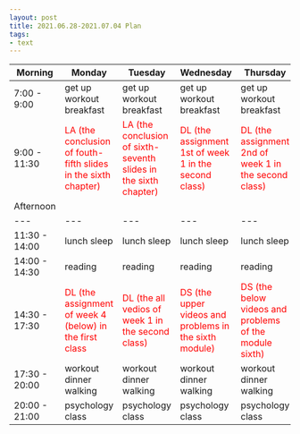 ```yaml
---
layout: post
title: 2021.06.28-2021.07.04 Plan
tags:
- text
---   
```


| Morning | Monday | Tuesday | Wednesday | Thursday | Friday | Saturday | Sunday |
|---|---|---|---|---|---|---|---|
| 7:00 - 9:00  | get up workout breakfast | get up workout breakfast | get up workout breakfast | get up workout breakfast | get up workout breakfast | get up workout breakfast | get up workout breakfast |
| 9:00 - 11:30 | <font color=red > LA (the conclusion of fouth-fifth slides in the sixth chapter) | <font color=red > LA (the conclusion of sixth-seventh slides in the sixth chapter) | <font color=red > DL (the assignment 1st of week 1 in the second class) | <font color=red > DL (the assignment 2nd of week 1 in the second class) | <font color=red > DL (the assignment 3rd of week 1 in the second class) | do something I like | do something I like |
| Afternoon  |   |   |   |   |   |   |   |
|---|---|---|---|---|---|---|---|
| 11:30 - 14:00  | lunch sleep | lunch sleep | lunch sleep | lunch sleep | lunch sleep | lunch sleep | lunch sleep |
| 14:00 - 14:30  | reading | reading | reading | reading | reading | reading | reading |
| 14:30 - 17:30  | <font color=red > DL (the assignment of week 4 (below) in the first class | <font color=red > DL (the all vedios of week 1 in the second class) | <font color=red > DS (the upper videos and problems in the sixth module) | <font color=red > DS (the below videos and problems of the module sixth) | <font color=red > LA (the conclusion of eighth-nineth slides in the sixth chapter) | do something I like | do something I like |
| 17:30 - 20:00  | workout dinner walking | workout dinner walking  | workout dinner walking | workout dinner walking | workout dinner walking | workout dinner walking | workout dinner walking |
| 20:00 - 21:00  | psychology class | psychology class | psychology class | psychology class | psychology class | psychology class | psychology class |
